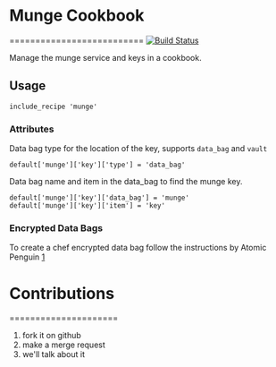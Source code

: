 # Munge Cookbook
==========================
[![Build Status](https://travis-ci.org/dmlb2000/munge-cookbook.svg?branch=master)](https://travis-ci.org/EMSL-MSC/munge-cookbook)

Manage the munge service and keys in a cookbook.

## Usage

```
include_recipe 'munge'
```

### Attributes

Data bag type for the location of the key, supports ```data_bag``` and ```vault```
```
default['munge']['key']['type'] = 'data_bag'
```

Data bag name and item in the data_bag to find the munge key.
```
default['munge']['key']['data_bag'] = 'munge'
default['munge']['key']['item'] = 'key'
```

### Encrypted Data Bags

To create a chef encrypted data bag follow the instructions by Atomic Penguin
[1](http://atomic-penguin.github.io/blog/2013/06/07/HOWTO-test-kitchen-and-encrypted-data-bags/)

# Contributions
=====================

1. fork it on github
2. make a merge request
3. we'll talk about it

